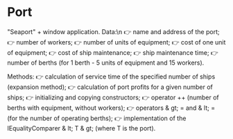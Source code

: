 # Port
"Seaport" + window application.
Data:\n
:point_right: name and address of the port;
:point_right: number of workers;
:point_right: number of units of equipment;
:point_right: cost of one unit of equipment;
:point_right: cost of ship maintenance;
:point_right: ship maintenance time;
:point_right: number of berths (for 1 berth - 5 units of equipment and 15 workers).

Methods:
:point_right: calculation of service time of the specified number of ships (expansion method);
:point_right: calculation of port profits for a given number of ships;
:point_right: initializing and copying constructors;
:point_right: operator ++ (number of berths with equipment, without workers);
:point_right: operators & gt; = and & lt; = (for the number of operating berths);
:point_right: implementation of the IEqualityComparer & lt; T & gt; (where T is the port). 
